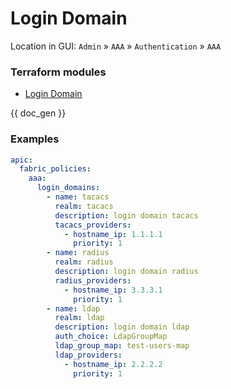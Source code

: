 # Login Domain

Location in GUI:
`Admin` » `AAA` » `Authentication` » `AAA`

### Terraform modules

* [Login Domain](https://registry.terraform.io/modules/netascode/login-domain/aci/latest)

{{ doc_gen }}

### Examples

```yaml
apic:
  fabric_policies:
    aaa:
      login_domains:
        - name: tacacs
          realm: tacacs
          description: login domain tacacs
          tacacs_providers:
            - hostname_ip: 1.1.1.1
              priority: 1
        - name: radius
          realm: radius
          description: login domain radius
          radius_providers:
            - hostname_ip: 3.3.3.1
              priority: 1
        - name: ldap
          realm: ldap
          description: login domain ldap
          auth_choice: LdapGroupMap
          ldap_group_map: test-users-map
          ldap_providers:
            - hostname_ip: 2.2.2.2
              priority: 1
```
